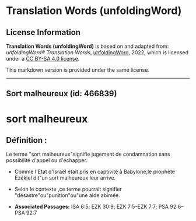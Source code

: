# Translation Words (unfoldingWord)

## License Information

**Translation Words (unfoldingWord)** is based on and adapted from: _unfoldingWord® Translation Words_, [unfoldingWord](https://unfoldingword.org/utw), 2022, which is licensed under a [CC BY-SA 4.0 license](https://creativecommons.org/licenses/by-sa/4.0/legalcode.en).

This markdown version is provided under the same license.



--------------------------------

## Sort malheureux (id: 466839)

sort malheureux
===============

Définition :
------------

Le terme "sort malheureux"signifie jugement de condamnation sans possibilité d'appel ou d'échapper.

* Comme l'Etat d'Israël était pris en captivité à Babylone,le prophète Ezékiel dit"un sort malheureux leur arrive.
* Selon le contexte ,ce terme pourrait signifier "désastre"ou"punition"ou"une aide abimée.

* **Associated Passages:** ISA 6:5; EZK 30:9; EZK 7:5–EZK 7:7; PSA 92:6–PSA 92:7

